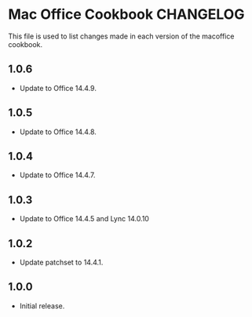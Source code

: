 Mac Office Cookbook CHANGELOG
=============================

This file is used to list changes made in each version of the macoffice cookbook.

1.0.6
-----
- Update to Office 14.4.9.

1.0.5
-----
- Update to Office 14.4.8.

1.0.4
-----
- Update to Office 14.4.7.

1.0.3
-----
- Update to Office 14.4.5 and Lync 14.0.10

1.0.2
-----

- Update patchset to 14.4.1.

1.0.0
-----

- Initial release.
